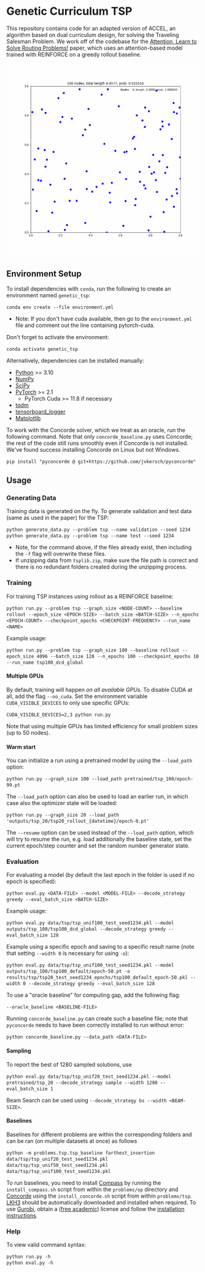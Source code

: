 # Genetic Curriculum TSP

This repository contains code for an adapted version of ACCEL, an algorithm based on dual curriculum design, for solving the Traveling Salesman Problem. We work off of the codebase for the [Attention, Learn to Solve Routing Problems!](https://openreview.net/forum?id=ByxBFsRqYm) paper, which uses an attention-based model trained with REINFORCE on a greedy rollout baseline.

![TSP100](images/tsp.gif)

## Environment Setup

To install dependencies with `conda`, run the following to create an environment named `genetic_tsp`:

```
conda env create --file environment.yml
```

* Note: If you don't have cuda available, then go to the `environment.yml` file and comment out the line containing pytorch-cuda. 

Don't forget to activate the environment:

```
conda activate genetic_tsp
```

Alternatively, dependencies can be installed manually:
* [Python](https://www.python.org/) >= 3.10
* [NumPy](https://numpy.org/)
* [SciPy](https://scipy.org/)
* [PyTorch](https://pytorch.org/) >= 2.1
    * PyTorch Cuda >= 11.8 if necessary
* [tqdm](https://tqdm.github.io/)
* [tensorboard_logger](https://github.com/TeamHG-Memex/tensorboard_logger)
* [Matplotlib](https://matplotlib.org/)

To work with the Concorde solver, which we treat as an oracle, run the following command. Note that only `concorde_baseline.py` uses Concorde; the rest of the code still runs smoothly even if Concorde is not installed. We've found success installing Concorde on Linux but not Windows.

```
pip install "pyconcorde @ git+https://github.com/jvkersch/pyconcorde"
```

## Usage

### Generating Data

Training data is generated on the fly. To generate validation and test data (same as used in the paper) for the TSP:
```
python generate_data.py --problem tsp --name validation --seed 1234
python generate_data.py --problem tsp --name test --seed 1234
```

* Note, for the command above, if the files already exist, then including the `-f` flag will overwrite these files. 
* If unzipping data from `tsplib.zip`, make sure the file path is correct and there is no redundant folders created during the unzipping process. 

### Training

For training TSP instances using rollout as a REINFORCE baseline:
```
python run.py --problem tsp --graph_size <NODE-COUNT> --baseline rollout --epoch_size <EPOCH-SIZE> --batch_size <BATCH-SIZE> --n_epochs <EPOCH-COUNT> --checkpoint_epochs <CHECKPOINT-FREQUENCY> --run_name <NAME>
```

Example usage:
```
python run.py --problem tsp --graph_size 100 --baseline rollout --epoch_size 4096 --batch_size 128 --n_epochs 100 --checkpoint_epochs 10 --run_name tsp100_dcd_global
```

#### Multiple GPUs
By default, training will happen *on all available GPUs*. To disable CUDA at all, add the flag `--no_cuda`. 
Set the environment variable `CUDA_VISIBLE_DEVICES` to only use specific GPUs:
```
CUDA_VISIBLE_DEVICES=2,3 python run.py 
```
Note that using multiple GPUs has limited efficiency for small problem sizes (up to 50 nodes).

#### Warm start
You can initialize a run using a pretrained model by using the `--load_path` option:
```
python run.py --graph_size 100 --load_path pretrained/tsp_100/epoch-99.pt
```

The `--load_path` option can also be used to load an earlier run, in which case also the optimizer state will be loaded:
```
python run.py --graph_size 20 --load_path 'outputs/tsp_20/tsp20_rollout_{datetime}/epoch-0.pt'
```

The `--resume` option can be used instead of the `--load_path` option, which will try to resume the run, e.g. load additionally the baseline state, set the current epoch/step counter and set the random number generator state.

### Evaluation

For evaluating a model (by default the last epoch in the folder is used if no epoch is specified):
```
python eval.py <DATA-FILE> --model <MODEL-FILE> --decode_strategy greedy --eval_batch_size <BATCH-SIZE>
```

Example usage:
```
python eval.py data/tsp/tsp_unif100_test_seed1234.pkl --model outputs/tsp_100/tsp100_dcd_global --decode_strategy greedy --eval_batch_size 128
```

Example using a specific epoch and saving to a specific result name (note that setting `--width 0` is necessary for using `-o`):
```
python eval.py data/tsp/tsp_unif100_test_seed1234.pkl --model outputs/tsp_100/tsp100_default/epoch-50.pt -o results/tsp/tsp20_test_seed1234_epochs/tsp100_default_epoch-50.pkl --width 0 --decode_strategy greedy --eval_batch_size 128
```

To use a "oracle baseline" for computing gap, add the following flag:

```
--oracle_baseline <BASELINE-FILE>
```

Running `concorde_baseline.py` can create such a baseline file; note that `pyconcorde` needs to have been correctly installed to run without error:

```
python concorde_baseline.py --data_path <DATA-FILE>
```

#### Sampling
To report the best of 1280 sampled solutions, use
```
python eval.py data/tsp/tsp_unif20_test_seed1234.pkl --model pretrained/tsp_20 --decode_strategy sample --width 1280 --eval_batch_size 1
```
Beam Search can be used using `--decode_strategy bs --width <BEAM-SIZE>`.

#### Baselines
Baselines for different problems are within the corresponding folders and can be ran (on multiple datasets at once) as follows
```
python -m problems.tsp.tsp_baseline farthest_insertion data/tsp/tsp_unif20_test_seed1234.pkl data/tsp/tsp_unif50_test_seed1234.pkl data/tsp/tsp_unif100_test_seed1234.pkl
```
To run baselines, you need to install [Compass](https://github.com/bcamath-ds/compass) by running the `install_compass.sh` script from within the `problems/op` directory and [Concorde](http://www.math.uwaterloo.ca/tsp/concorde.html) using the `install_concorde.sh` script from within `problems/tsp`. [LKH3](http://akira.ruc.dk/~keld/research/LKH-3/) should be automatically downloaded and installed when required. To use [Gurobi](http://www.gurobi.com), obtain a ([free academic](http://www.gurobi.com/registration/academic-license-reg)) license and follow the [installation instructions](https://www.gurobi.com/documentation/8.1/quickstart_windows/installing_the_anaconda_py.html).

### Help

To view valid command syntax:
```
python run.py -h
python eval.py -h
```
